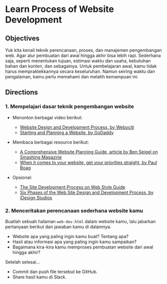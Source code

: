 # Learn Process of Website Development

## Objectives

Yuk kita kenali teknik perencanaan, proses, dan manajemen pengembangan web. Agar alur pembuatan dari awal hingga akhir bisa lebih rapi. Sederhana saja, seperti menentukan tujuan, estimasi waktu dan usaha, kebutuhan bahan dan konten, dan sebagainya. Untuk pembelajaran awal, kamu tidak harus mempraktekkannya secara keseluruhan. Namun seiring waktu dan pengalaman, kamu perlu memahami dan melatih kemampuan ini.

## Directions

### 1. Mempelajari dasar teknik pengembangan website

- Menonton berbagai video berikut:
  - [Website Design and Development Process, by Webociti](https://www.youtube.com/watch?v=gQRsgFw7tcg)
  - [Starting and Planning a Website, by GoDaddy](https://www.youtube.com/watch?v=j2SI66_gavY)
- Membaca berbagai resource berikut:
  - [A Comprehensive Website Planning Guide, article by Ben Seigel on Smashing Magazine](https://www.smashingmagazine.com/2011/06/a-comprehensive-website-planning-guide)
  - [When it comes to your website, get your priorities straight, by Paul Boag](https://boagworld.com/usability/when-it-comes-to-your-website-get-your-priorities-straight)

- Opsional:
  - [The Site Development Process on Web Style Guide](http://webstyleguide.com/wsg3/1-process/7-development-process.html)
  - [Six Phases of the Web Site Design and Development Process, by iDesign Studios](http://www.idesignstudios.com/faq/process)

### 2. Menceritakan perencanaan sederhana website kamu

Buatlah sebuah halaman `web-dev.html` dalam website kamu, lalu jabarkan pertanyaan berikut dan jawaban kamu di dalamnya.

- Website apa yang paling ingin kamu buat? Tentang apa?
- Hasil atau informasi apa yang paling ingin kamu sampaikan?
- Bagaimana kira-kira kamu memproses pembuatan website dari awal hingga akhir?

Setelah selesai...

- Commit dan push file tersebut ke GitHub.
- Share hasil kamu di Slack.
